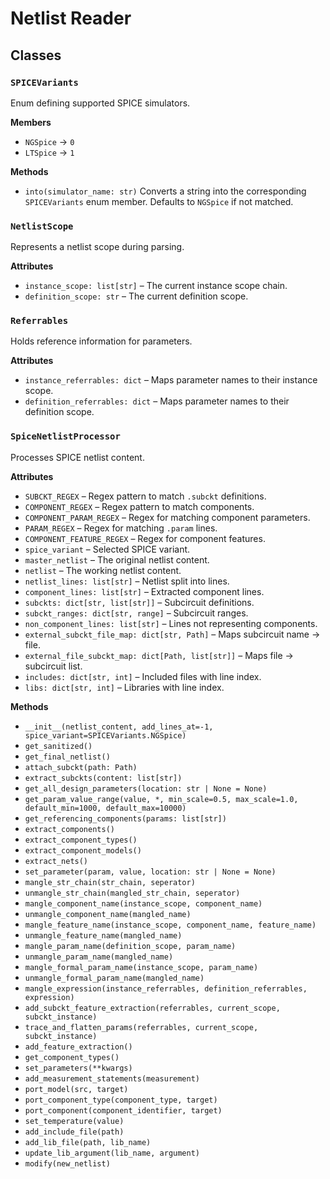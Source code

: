 # Netlist Reader

## Classes

### `SPICEVariants`
Enum defining supported SPICE simulators.

**Members**
- `NGSpice` → `0`
- `LTSpice` → `1`

**Methods**
- `into(simulator_name: str)` Converts a string into the corresponding `SPICEVariants` enum member. Defaults to `NGSpice` if not matched.

### `NetlistScope`
Represents a netlist scope during parsing.

**Attributes**
- `instance_scope: list[str]` – The current instance scope chain.
- `definition_scope: str` – The current definition scope.

### `Referrables`
Holds reference information for parameters.

**Attributes**
- `instance_referrables: dict` – Maps parameter names to their instance scope.
- `definition_referrables: dict` – Maps parameter names to their definition scope.

### `SpiceNetlistProcessor`
Processes SPICE netlist content.

**Attributes**
- `SUBCKT_REGEX` – Regex pattern to match `.subckt` definitions.
- `COMPONENT_REGEX` – Regex pattern to match components.
- `COMPONENT_PARAM_REGEX` – Regex for matching component parameters.
- `PARAM_REGEX` – Regex for matching `.param` lines.
- `COMPONENT_FEATURE_REGEX` – Regex for component features.
- `spice_variant` – Selected SPICE variant.
- `master_netlist` – The original netlist content.
- `netlist` – The working netlist content.
- `netlist_lines: list[str]` – Netlist split into lines.
- `component_lines: list[str]` – Extracted component lines.
- `subckts: dict[str, list[str]]` – Subcircuit definitions.
- `subckt_ranges: dict[str, range]` – Subcircuit ranges.
- `non_component_lines: list[str]` – Lines not representing components.
- `external_subckt_file_map: dict[str, Path]` – Maps subcircuit name → file.
- `external_file_subckt_map: dict[Path, list[str]]` – Maps file → subcircuit list.
- `includes: dict[str, int]` – Included files with line index.
- `libs: dict[str, int]` – Libraries with line index.

**Methods**
- `__init__(netlist_content, add_lines_at=-1, spice_variant=SPICEVariants.NGSpice)`
- `get_sanitized()`
- `get_final_netlist()`
- `attach_subckt(path: Path)`
- `extract_subckts(content: list[str])`
- `get_all_design_parameters(location: str | None = None)`
- `get_param_value_range(value, *, min_scale=0.5, max_scale=1.0, default_min=1000, default_max=10000)`
- `get_referencing_components(params: list[str])`
- `extract_components()`
- `extract_component_types()`
- `extract_component_models()`
- `extract_nets()`
- `set_parameter(param, value, location: str | None = None)`
- `mangle_str_chain(str_chain, seperator)`
- `unmangle_str_chain(mangled_str_chain, seperator)`
- `mangle_component_name(instance_scope, component_name)`
- `unmangle_component_name(mangled_name)`
- `mangle_feature_name(instance_scope, component_name, feature_name)`
- `unmangle_feature_name(mangled_name)`
- `mangle_param_name(definition_scope, param_name)`
- `unmangle_param_name(mangled_name)`
- `mangle_formal_param_name(instance_scope, param_name)`
- `unmangle_formal_param_name(mangled_name)`
- `mangle_expression(instance_referrables, definition_referrables, expression)`
- `add_subckt_feature_extraction(referrables, current_scope, subckt_instance)`
- `trace_and_flatten_params(referrables, current_scope, subckt_instance)`
- `add_feature_extraction()`
- `get_component_types()`
- `set_parameters(**kwargs)`
- `add_measurement_statements(measurement)`
- `port_model(src, target)`
- `port_component_type(component_type, target)`
- `port_component(component_identifier, target)`
- `set_temperature(value)`
- `add_include_file(path)`
- `add_lib_file(path, lib_name)`
- `update_lib_argument(lib_name, argument)`
- `modify(new_netlist)`